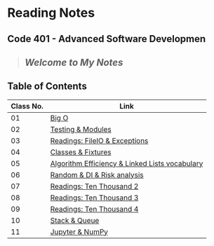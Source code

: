 # Reading Notes

## Code 401 - Advanced Software Developmen

 > ## *Welcome to My Notes*

## Table of Contents

| Class No. | Link                                                                                                                 |
| -- |----------------------------------------------------------------------------------------------------------------------|
| 01 | [Big O](https://muhammadqasemtarboush1.github.io/reading-notes/Class%2001/)                                          |
| 02 | [Testing & Modules](https://muhammadqasemtarboush1.github.io/reading-notes/Class%2002/)                            |
| 03 | [Readings: FileIO & Exceptions](https://muhammadqasemtarboush1.github.io/reading-notes/Class%2003/)                  |
| 04 | [Classes & Fixtures](https://muhammadqasemtarboush1.github.io/reading-notes/Class%2004/)                             |
| 05 | [Algorithm Efficiency & Linked Lists vocabulary](https://muhammadqasemtarboush1.github.io/reading-notes/Class%2005/) |
| 06 | [Random & DI & Risk analysis](https://muhammadqasemtarboush1.github.io/reading-notes/Class%2006/)                           |
| 07 | [Readings: Ten Thousand 2](https://muhammadqasemtarboush1.github.io/reading-notes/Class%2007/)
| 08 | [Readings: Ten Thousand 3](https://muhammadqasemtarboush1.github.io/reading-notes/Class%2008/)                           |
| 09 | [Readings: Ten Thousand 4](https://muhammadqasemtarboush1.github.io/reading-notes/Class%2009/)                           |
| 10 | [Stack & Queue](https://muhammadqasemtarboush1.github.io/reading-notes/Class%2010/)  
| 11 | [Jupyter & NumPy](https://muhammadqasemtarboush1.github.io/reading-notes/Class%2011/)  
